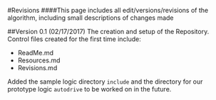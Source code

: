 #Revisions
####This page includes all edit/versions/revisions of the algorithm, including small descriptions of changes made


##Version 0.1 (02/17/2017)
The creation and setup of the Repository. Control files created for the first time include:
- ReadMe.md
- Resources.md
- Revisions.md

Added the sample logic directory `include` and the directory for our prototype logic `autodrive` to be worked on in the future. 

